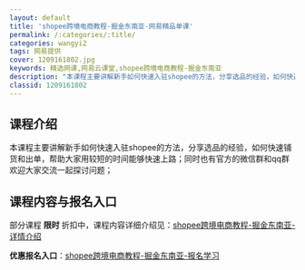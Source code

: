 ```yaml
---
layout: default
title: 'shopee跨境电商教程-掘金东南亚-网易精品单课'
permalink: /:categories/:title/
categories: wangyi2
tags: 网易提供
cover: 1209161802.jpg
keywords: 精选网课,网易云课堂,shopee跨境电商教程-掘金东南亚
description: "本课程主要讲解新手如何快速入驻shopee的方法，分享选品的经验，如何快速铺货和出单，帮助大家用较短的时间能够快速上路；同时也有官方的微信群和qq群欢迎大家交流一起探讨问题；shopee跨境"
classid: 1209161802
---
```


## 课程介绍

本课程主要讲解新手如何快速入驻shopee的方法，分享选品的经验，如何快速铺货和出单，帮助大家用较短的时间能够快速上路；同时也有官方的微信群和qq群欢迎大家交流一起探讨问题；

## 课程内容与报名入口

部分课程 **限时** 折扣中，课程内容详细介绍见：[shopee跨境电商教程-掘金东南亚-详情介绍](https://study.163.com/course/introduction/1209161802.htm?share=1&shareId=1025206652&utm_campaign=share&utm_medium=iphoneShare&utm_source=&utm_u=1025206652)

**优惠报名入口**：[shopee跨境电商教程-掘金东南亚-报名学习](https://study.163.com/course/introduction/1209161802.htm?share=1&shareId=1025206652&utm_campaign=share&utm_medium=iphoneShare&utm_source=&utm_u=1025206652)

